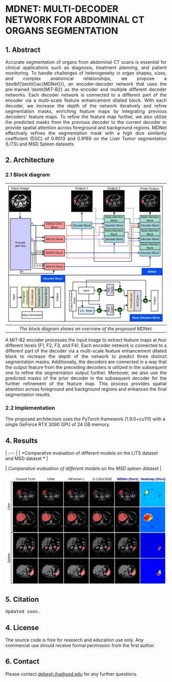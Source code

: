 # MDNET: MULTI-DECODER NETWORK FOR ABDOMINAL CT ORGANS SEGMENTATION

## 1. Abstract
<div align="justify">
Accurate segmentation of organs from abdominal CT scans is essential for clinical applications such as diagnosis, treatment planning, and patient monitoring. To handle challenges of heterogeneity in organ shapes, sizes, and complex anatomical relationships, we propose a \textbf{\textit{\ac{MDNet}}}, an encoder-decoder network that uses the pre-trained \textit{MiT-B2} as the encoder and multiple different decoder networks. Each decoder network is connected to a different part of the encoder via a multi-scale feature enhancement dilated block. With each decoder, we increase the depth of the network iteratively and refine segmentation masks, enriching feature maps by integrating previous decoders' feature maps. To refine the feature map further, we also utilize the predicted masks from the previous decoder to the current decoder to provide spatial attention across foreground and background regions. MDNet effectively refines the segmentation mask with a high dice similarity coefficient (DSC) of 0.9013 and 0.9169 on the Liver Tumor segmentation (LiTS) and MSD Spleen datasets
</div>

## 2. Architecture

### 2.1 Block diagram
| ![The block diagram shows an overview of the proposed MDNet](Img/mdnet.jpg) |
| :--: |
| *The block diagram shows an overview of the proposed MDNet.* |

<div align="justify">
A MiT-B2 encoder processes the input image to extract feature maps at four different levels (F1, F2, F3, and F4). Each encoder network is connected to a different part of the decoder via a multi-scale feature enhancement dilated block to increase the depth of the network to predict three distinct segmentation masks. Additionally, the decoders are connected in a way that the output feature from the preceding decoders is utilized in the subsequent one to refine the segmentation output further. Moreover, we also use the predicted masks of the prior decoder in the subsequent decoder for the further refinement of the feature map. This process provides spatial attention across foreground and background regions and enhances the final segmentation results.
</div>

### 2.2 Implementation
The proposed architecture uses the PyTorch framework (1.9.0+cu111) with a single GeForce RTX 3090 GPU of 24 GB memory.


## 4. Results
| :--: |
| *Comparative evaluation of different models on the LiTS dataset and MSD dataset * |

| *Comparative evaluation of different models on the MSD spleen dataset* |

<img src="Img/liver-spleen-results-overlay-heatmap-2.jpg">

## 5. Citation
<pre>
Updated soon.
</pre>

## 4. License
The source code is free for research and education use only. Any commercial use should receive formal permission from the first author.

## 6. Contact
Please contact debesh.jha@usd.edu for any further questions.


